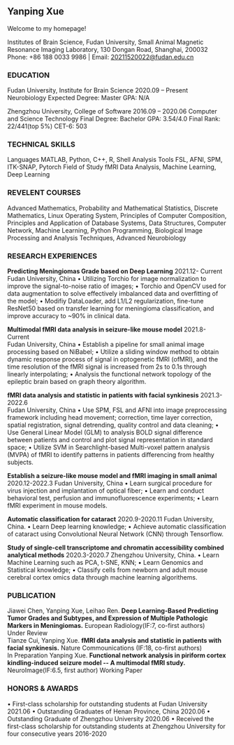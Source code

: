 ## Yanping Xue

Welcome to my homepage!

Institutes of Brain Science, Fudan University, Small Animal Magnetic Resonance Imaging Laboratory, 130 Dongan Road, Shanghai, 200032  
Phone: +86 188 0033 9986 | Email: 20211520022@fudan.edu.cn


### EDUCATION

Fudan University, Institute for Brain Science       2020.09 – Present
Neurobiology
Expected Degree: Master            GPA: N/A

Zhengzhou University, College of Software			      2016.09 – 2020.06
Computer and Science Technology
Final Degree: Bachelor                GPA: 3.54/4.0                Final Rank: 22/441(top 5%)             CET-6: 503

### TECHNICAL SKILLS

Languages                 MATLAB, Python, C++, R, Shell
Analysis Tools           FSL, AFNI, SPM, ITK-SNAP, Pytorch
Field of Study            fMRI Data Analysis, Machine Learning, Deep Learning

### REVELENT COURSES

Advanced Mathematics, Probability and Mathematical Statistics, Discrete Mathematics, Linux Operating System, Principles of Computer Composition, Principles and Application of Database Systems, Data Structures, Computer Network, Machine Learning, Python Programming, Biological Image Processing and Analysis Techniques, Advanced Neurobiology

### RESEARCH EXPERIENCES

**Predicting Meningiomas Grade based on Deep Learning**                                              2021.12- Current                                           
Fudan University, China
•	Utilizing Torchio for image normalization to improve the signal-to-noise ratio of images;
•	Torchio and OpenCV used for data augmentation to solve effectively imbalanced data and overfitting of the model;
•	Modifiy DataLoader, add L1/L2 regularization, fine-tune ResNet50 based on transfer learning for meningioma classification, and improve accuracy to ~90% in clinical data.

**Multimodal fMRI data analysis in seizure-like mouse model**                                         2021.8-Current                                         
Fudan University, China
•	Establish a pipeline for small animal image processing based on NiBabel;
•	Utilize a sliding window method to obtain dynamic response process of signal in optogenetic fMRI (ofMRI), and the time resolution of the fMRI signal is increased from 2s to 0.1s through linearly interpolating;
•	Analysis the functional network topology of the epileptic brain based on graph theory algorithm.

**fMRI data analysis and statistic in patients with facial synkinesis**                               2021.3-2022.6                                                  
Fudan University, China
•	Use SPM, FSL and AFNI into image preprocessing framework including head movement; correction, time layer correction, spatial registration, signal detrending, quality control and data cleaning;
•	Use General Linear Model (GLM) to analysis BOLD signal difference between patients and control and plot signal representation in standard space;
•	Utilize SVM in Searchlight-based Multi-voxel pattern analysis (MVPA) of fMRI to identify patterns in patients differencing from healthy subjects.

**Establish a seizure-like mouse model and fMRI imaging in small animal**                              2020.12-2022.3
Fudan University, China
•	Learn surgical procedure for virus injection and implantation of optical fiber;
•	Learn and conduct behavioral test, perfusion and immunofluorescence experiments;
•	Learn fMRI experiment in mouse models.

**Automatic classification for cataract**                                                              2020.9-2020.11
Fudan University, China.
•	Learn Deep learning knowledge; 
•	Achieve automatic classification of cataract using Convolutional Neural Network (CNN) through Tensorflow.

**Study of single-cell transcriptome and chromatin accessibility combined analytical methods**         2020.3-2020.7
Zhengzhou University, China.
•	Learn Machine Learning such as PCA, t-SNE, KNN; 
•	Learn Genomics and Statistical knowledge;
•	Classify cells from newborn and adult mouse cerebral cortex omics data through machine learning algorithems.

### PUBLICATION
Jiawei Chen, Yanping Xue, Leihao Ren. **Deep Learning-Based Predicting Tumor Grades and Subtypes, and Expression of Multiple Pathologic Markers in Meningiomas.** European Radiology(IF:7, co-first authors)  
Under Review                                                                             
Tianze Cui, Yanping Xue. **fMRI data analysis and statistic in patients with facial synkinesis.** Nature Commounications (IF:18, co-first authors)          
In Preparation
Yanping Xue. **Functional network analysis in piriform cortex kindling-induced seizure model -- A multimodal fMRI study.** NeuroImage(IF:6.5, first author)
Working Paper


### HONORS & AWARDS
•	First-class scholarship for outstanding students at Fudan University   2021.06
•	Outstanding Graduates of Henan Province, China   2020.06
•	Outstanding Graduate of Zhengzhou University    2020.06
•	Received the first-class scholarship for outstanding students at Zhengzhou University for four consecutive years    2016-2020
